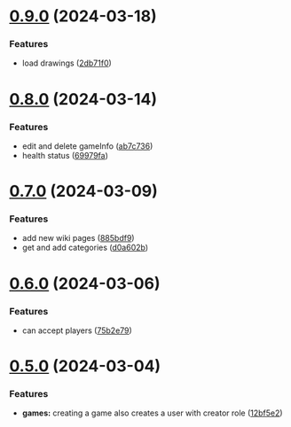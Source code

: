 # [0.9.0](https://github.com/PMFrancisco/QuestWeaver-back/compare/v0.8.0...v0.9.0) (2024-03-18)


### Features

* load drawings ([2db71f0](https://github.com/PMFrancisco/QuestWeaver-back/commit/2db71f0c49f186d819bd9e0f6331e3fd906b93e5))



# [0.8.0](https://github.com/PMFrancisco/QuestWeaver-back/compare/v0.7.0...v0.8.0) (2024-03-14)


### Features

* edit and delete gameInfo ([ab7c736](https://github.com/PMFrancisco/QuestWeaver-back/commit/ab7c736e559193bdb3e4bb8adb700bdb87425229))
* health status ([69979fa](https://github.com/PMFrancisco/QuestWeaver-back/commit/69979fa8679fb1ea9d686143995d5671df1a81af))



# [0.7.0](https://github.com/PMFrancisco/QuestWeaver-back/compare/v0.6.0...v0.7.0) (2024-03-09)


### Features

* add new wiki pages ([885bdf9](https://github.com/PMFrancisco/QuestWeaver-back/commit/885bdf94947dd372eaf6370d6b95236e99cfe65a))
* get and add categories ([d0a602b](https://github.com/PMFrancisco/QuestWeaver-back/commit/d0a602b275497e6aada3fd16cf490e61108c0e3c))



# [0.6.0](https://github.com/PMFrancisco/QuestWeaver-back/compare/v0.5.0...v0.6.0) (2024-03-06)


### Features

* can accept players ([75b2e79](https://github.com/PMFrancisco/QuestWeaver-back/commit/75b2e7917402b8e261649fb4d89188edad3a2a83))



# [0.5.0](https://github.com/PMFrancisco/QuestWeaver-back/compare/v0.4.0...v0.5.0) (2024-03-04)


### Features

* **games:** creating a game also creates a user with creator role ([12bf5e2](https://github.com/PMFrancisco/QuestWeaver-back/commit/12bf5e225ef74f93b0900244f0dfad8c9221bfa8))



